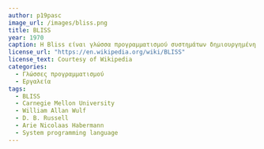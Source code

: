 ```yaml
---
author: p19pasc
image_url: /images/bliss.png
title: BLISS
year: 1970 
caption: Η Bliss είναι γλώσσα προγραμματισμού συστημάτων δημιουργημένη στο Carnegie Mellon University(CMU) από τους William Allan Wulf(W. A. Wulf) , D. B. Russell και Arie Nicolaas Habermann(A. N. Habermann) το 1970. Ήταν η πιο γνωστή προγραμματιστική γλώσσα για συστήματα μέχρι η C να ξεκινήσει να αποκτά μεγάλη φήμη. BLISS compilers κατασκευάστηκαν από την Digital Equipment Corporation για τις οικογένειες υπολογιστών PDP-10, PDP-11, VAX, MIPS και το λειτουργικό σύστημα OpenVMS. Τα χαρακτηριστικά της είναι κοινά με αυτά των σύγχρονων υψηλού επιπέδου γλωσσών όπως δομή σε blocks(block structure), automatic stack και μηχανισμούς για ορισμό και κλήση ρουτινών. 
license_url: "https://en.wikipedia.org/wiki/BLISS" 
license_text: Courtesy of Wikipedia 
categories:
  - Γλώσσες προγραμματισμού
  - Εργαλεία
tags:
  - BLISS
  - Carnegie Mellon University
  - William Allan Wulf
  - D. B. Russell
  - Arie Nicolaas Habermann 
  - System programming language
---
```

